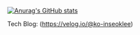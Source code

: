 [![Anurag's GitHub stats](https://github-readme-stats.vercel.app/api?username=ko-inseoklee)](https://github.com/anuraghazra/github-readme-stats)


Tech Blog: (https://velog.io/@ko-inseoklee)
